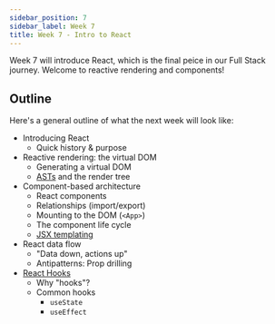 ```yaml
---
sidebar_position: 7
sidebar_label: Week 7
title: Week 7 - Intro to React
---
```


Week 7 will introduce React, which is the final peice in our Full Stack journey.  Welcome to reactive rendering and components!

## Outline

Here's a general outline of what the next week will look like:

- Introducing React
  - Quick history & purpose
- Reactive rendering: the virtual DOM
  - Generating a virtual DOM
  - [ASTs](https://en.wikipedia.org/wiki/Abstract_syntax_tree) and the render tree
- Component-based architecture
  - React components
  - Relationships (import/export)
  - Mounting to the DOM (`<App>`)
  - The component life cycle
  - [JSX templating](https://react.dev/learn/writing-markup-with-jsx)
- React data flow
  - "Data down, actions up"
  - Antipatterns: Prop drilling
- [React Hooks](https://react.dev/reference/react/hooks)
  - Why "hooks"?
  - Common hooks
    - `useState`
    - `useEffect`
